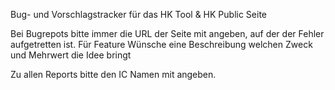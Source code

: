 Bug- und Vorschlagstracker für das HK Tool &amp; HK Public Seite

Bei Bugrepots bitte immer die URL der Seite mit angeben, auf der der Fehler aufgetretten ist.
Für Feature Wünsche eine Beschreibung welchen Zweck und Mehrwert die Idee bringt


Zu allen Reports bitte den IC Namen mit angeben.
